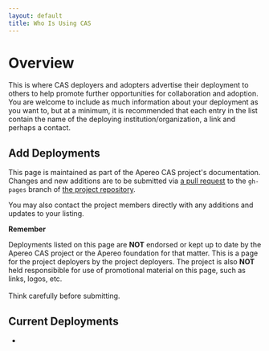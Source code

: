 ```yaml
---
layout: default
title: Who Is Using CAS
---
```


# Overview

This is where CAS deployers and adopters advertise their deployment to others to 
help promote further opportunities for collaboration and adoption. You are welcome to include as much
information about your deployment as you want to, but at a minimum, it is recommended that each 
entry in the list contain the name of the deploying institution/organization, 
a link and perhaps a contact.

## Add Deployments

This page is maintained as part of the Apereo CAS project's documentation. Changes and new additions are to be submitted 
via [a pull request](developer/Contributor-Guidelines.html)
to the `gh-pages` branch of [the project repository](https://github.com/apereo/cas). 

You may also contact the project members directly with any additions and updates to your listing.

<div class="alert alert-warning"><strong>Remember</strong><p>Deployments listed on this page are <strong>NOT</strong> endorsed or kept up to date by the
Apereo CAS project or the Apereo foundation for that matter. This is a page for the project deployers by the project deployers. The project
is also <strong>NOT</strong> held responsibible for use of promotional material on this page, such as 
links, logos, etc. <br/><br/>Think carefully before submitting.</p></div>

## Current Deployments

-
